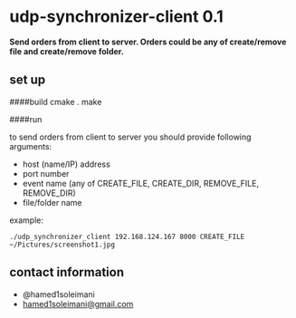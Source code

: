 # udp-synchronizer-client 0.1

**Send orders from client to server. Orders could be any of create/remove file and create/remove folder.**

## set up

####build
    cmake .
    make

####run

to send orders from client to server you should provide following arguments:

* host (name/IP) address
* port number
* event name (any of CREATE_FILE, CREATE_DIR, REMOVE_FILE, REMOVE_DIR)
* file/folder name

example:

    ./udp_synchronizer_client 192.168.124.167 8000 CREATE_FILE ~/Pictures/screenshot1.jpg

## contact information

* @hamed1soleimani
* hamed1soleimani@gmail.com

